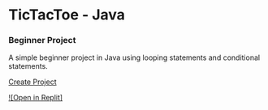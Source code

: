 # TicTacToe - Java


<h3>Beginner Project</h3>

<p>A simple beginner project in Java using looping statements and conditional statements.</p>

<a href="https://replit.com/@Naveenchand/TicTacToe-Java" class="button big">Create Project</a>

[![Open in Replit]](https://replit.com/@Naveenchand/TicTacToe-Java)
